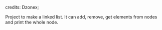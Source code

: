 credits: Dzonex;

Project to make a linked list.
It can add, remove, get elements from nodes and print the whole node.
